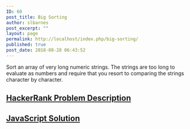 ```yaml
---
ID: 60
post_title: Big Sorting
author: slbarnes
post_excerpt: ""
layout: page
permalink: http://localhost/index.php/big-sorting/
published: true
post_date: 2018-08-28 06:43:52
---
```

Sort an array of very long numeric strings. The strings are too long to evaluate as numbers and require that you resort to comparing the strings character by character. 
## <a href="https://www.hackerrank.com/challenges/big-sorting/problem?h_r=internal-search" target="_blank" rel="noopener">HackerRank Problem Description</a>

## [JavaScript Solution][1]

 [1]: /index.php/big-sorting/big-sorting-javascript-solution